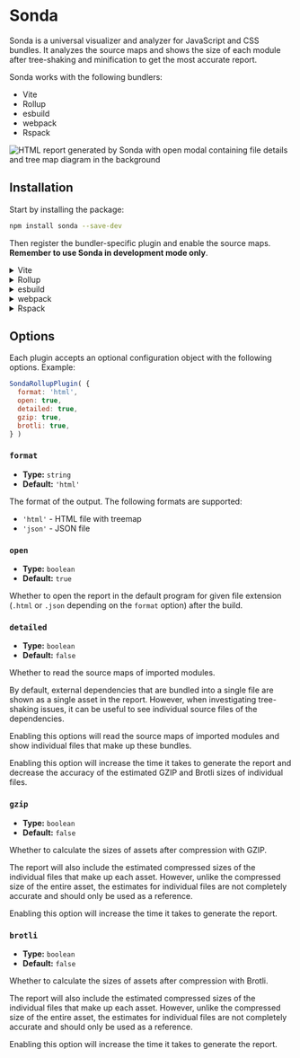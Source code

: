 # Sonda

Sonda is a universal visualizer and analyzer for JavaScript and CSS bundles. It analyzes the source maps and shows the size of each module after tree-shaking and minification to get the most accurate report.

Sonda works with the following bundlers:

* Vite
* Rollup
* esbuild
* webpack
* Rspack

![HTML report generated by Sonda with open modal containing file details and tree map diagram in the background](https://raw.githubusercontent.com/filipsobol/sonda/refs/heads/main/docs/public/details.png)

## Installation

Start by installing the package:

```bash
npm install sonda --save-dev
```

Then register the bundler-specific plugin and enable the source maps. **Remember to use Sonda in development mode only**.

<details>
<summary>Vite</summary>

```javascript
// vite.config.js

import { defineConfig } from 'vite';
import { SondaRollupPlugin } from 'sonda';

export default defineConfig( {
  plugins: [
    SondaRollupPlugin(),
  ],
  build: {
    sourcemap: true
  }
} );
```

</details>

<details>
<summary>Rollup</summary>

```javascript
// rollup.config.js

import { defineConfig } from 'rollup';
import { SondaRollupPlugin } from 'sonda';

export default defineConfig( {
  output: {
    // Other options are skipped for brevity
    sourcemap: true,
  },
  plugins: [
    SondaRollupPlugin(),
  ]
} );
```

Some Rollup plugins may not support source maps by default. Check their documentation to enable them. Examples for `@rollup/plugin-commonjs` and `rollup-plugin-styles` are shown below.

```javascript
commonjs( {
  sourceMap: true,
} ),
styles( {
  mode: 'extract',
  sourceMap: true,
} )
```

</details>

<details>
<summary>esbuild</summary>

```javascript
import { build } from 'esbuild';
import { SondaEsbuildPlugin } from 'sonda';

build( {
  sourcemap: true,
  plugins: [
    SondaEsbuildPlugin()
  ]
} );
```

Unlike for other bundlers, the esbuild plugin relies not only on source maps but also on the metafile. The plugin should automatically enable the metafile option for you, but if you get the error, be sure to enable it manually (`metafile: true`).

</details>

<details>
<summary>webpack</summary>

```javascript
// webpack.config.js

const { SondaWebpackPlugin } = require( 'sonda' );

module.exports = {
  devtool: 'source-map',
  plugins: [
    new SondaWebpackPlugin(),
  ],
};
```

Internally, Sonda changes the default webpack configuration to output absolute paths in the source maps instead of using the `webpack://` protocol (`devtoolModuleFilenameTemplate: '[absolute-resource-path]'`).

</details>

<details>
<summary>Rspack</summary>

```javascript
// rspack.config.js

import { SondaWebpackPlugin } from 'sonda';

export default {
  devtool: 'source-map',
  plugins: [
    new SondaWebpackPlugin(),
  ],
};
```

Internally, Sonda changes the default Rspack configuration to output absolute paths in the source maps instead of using the `webpack://` protocol (`devtoolModuleFilenameTemplate: '[absolute-resource-path]'`).

</details>

## Options

Each plugin accepts an optional configuration object with the following options. Example:

```javascript
SondaRollupPlugin( {
  format: 'html',
  open: true,
  detailed: true,
  gzip: true,
  brotli: true,
} )
```

### `format`

* **Type:** `string`
* **Default:** `'html'`

The format of the output. The following formats are supported:

* `'html'` - HTML file with treemap
* `'json'` - JSON file

### `open`

* **Type:** `boolean`
* **Default:** `true`

Whether to open the report in the default program for given file extension (`.html` or `.json` depending on the `format` option) after the build.

### `detailed`

* **Type:** `boolean`
* **Default:** `false`

Whether to read the source maps of imported modules.

By default, external dependencies that are bundled into a single file are shown as a single asset in the report. However, when investigating tree-shaking issues, it can be useful to see individual source files of the dependencies.

Enabling this options will read the source maps of imported modules and show individual files that make up these bundles.

Enabling this option will increase the time it takes to generate the report and decrease the accuracy of the estimated GZIP and Brotli sizes of individual files.

### `gzip`

* **Type:** `boolean`
* **Default:** `false`

Whether to calculate the sizes of assets after compression with GZIP.

The report will also include the estimated compressed sizes of the individual files that make up each asset. However, unlike the compressed size of the entire asset, the estimates for individual files are not completely accurate and should only be used as a reference.

Enabling this option will increase the time it takes to generate the report.

### `brotli`

* **Type:** `boolean`
* **Default:** `false`

Whether to calculate the sizes of assets after compression with Brotli.

The report will also include the estimated compressed sizes of the individual files that make up each asset. However, unlike the compressed size of the entire asset, the estimates for individual files are not completely accurate and should only be used as a reference.

Enabling this option will increase the time it takes to generate the report.
